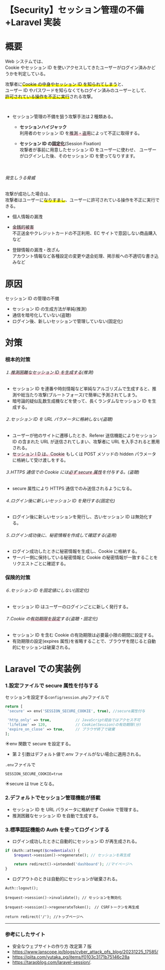 # 【Security】セッション管理の不備+Laravel 実装

# 概要

Web システムでは、  
Cookie やセッション ID を使いアクセスしてきたユーザーがログイン済みかどうかを判定している。

攻撃者に<span style="background: linear-gradient(transparent 60%, #ffff00 60%);">Cookie の中身やセッション ID を知られてしまう</span>と、  
ユーザー ID やパスワードを知らなくてもログイン済みのユーザーとして、  
<span style="background: linear-gradient(transparent 60%, #ffff00 60%);">許可されている操作を不正に実行</span>される攻撃。

<br>

- セッション管理の不備を狙う攻撃手法は２種類ある。

  - **セッションハイジャック**  
    利用者のセッション ID を<span style="background: linear-gradient(transparent 40%, #F9C1CF 100%);">推測・盗用</span>によって不正に取得する。

  - **セッション ID の<span style="background: linear-gradient(transparent 40%, #F9C1CF 100%);">固定化</span>**(Session Fixation)  
    攻撃者が事前に用意したセッション ID をユーザーに使わせ、 ユーザーがログインした後、そのセッション ID を使ってなりすます。

<br>

###### 発生しうる脅威

攻撃が成功した場合は、  
攻撃者はユーザーに<span style="background: linear-gradient(transparent 60%, #ffff00 60%);">なりすまし</span>、ユーザーに許可されている操作を不正に実行できる。

- 個人情報の漏洩

- <span style="background: linear-gradient(transparent 40%, #F9C1CF 100%);">金銭的被害</span>  
  不正送金やクレジットカードの不正利用、EC サイトで意図しない商品購入など
- 登録情報の漏洩・改ざん  
  アカウント情報など各種設定の変更や退会処理、掲示板への不適切な書き込みなど

# 原因

セッション ID の管理の不備

- セッション ID の生成方法が単純(推測)
- 通信を暗号化していない(盗聴)
- ログイン後、新しいセッションで管理していない(固定化)

# 対策

### 根本的対策

###### １.<span style="background: linear-gradient(transparent 40%, #F9C1CF 100%);">推測困難なセッション ID を生成する</span>(推測)

- セッション ID を連番や時刻情報など単純なアルゴリズムで生成すると、推測や総当たり攻撃(ブルートフォース)で簡単に予測されてしまう。
- 暗号論的疑似乱数生成機などを使って、長くランダムなセッション ID を生成する。

###### ２.セッション ID を URL パラメータに格納しない(盗聴)

- ユーザーが他のサイトに遷移したとき、Referer 送信機能によりセッション ID の含まれた URL が送信されてしまい、攻撃者に URL を入手されると悪用される。
- <span style="background: linear-gradient(transparent 40%, #F9C1CF 100%);">セッション I D は、Cookie</span> もしくは POST メソッドの hidden パラメータに格納して受け渡しをする。

###### ３.HTTPS 通信での Cookie には<span style="background: linear-gradient(transparent 40%, #F9C1CF 100%);">必ず secure 属性</span>を付与する。(盗聴)

- secure 属性により HTTPS 通信でのみ送信されるようになる。

###### ４.ログイン後に新しいセッション ID を発行する(固定化)

- ログイン後に新しいセッションを発行し、古いセッション ID は無効化する。

###### ５.ログイン成功後に、秘密情報を作成して確認する(盗用)

- ログイン成功したときに秘密情報を生成し、Cookie に格納する。
- サーバー側に保持している秘密情報と Cookie の秘密情報が一致することをリクエストごとに確認する。

### 保険的対策

###### ６.セッション ID を固定値にしない(固定化)

- セッション ID はユーザーのログインごとに新しく発行する。

###### ７.Cookie の<span style="background: linear-gradient(transparent 40%, #F9C1CF 100%);">有効期限を設定</span>する(盗聴・固定化)

- セッション ID を含む Cookie の有効期限は必要最小限の期間に設定する。
- 有効期限の設定(expires 属性)を省略することで、ブラウザを閉じると自動的にセッションは破棄される。

# Laravel での実装例

### 1.設定ファイルで secure 属性を付与する

セッションを設定する`config/session.php`ファイルで

```php
return [
 'secure' => env('SESSION_SECURE_COOKIE', true), //secure属性付与

 'http_only' => true,           // JavaScript経由ではアクセス不可
 'lifetime' => 120,             // Cookie(Session)の有効期限(分)
 'expire_on_close' => true,     // ブラウザ終了で破棄
];

```

☀︎env 関数で secure を設定する。

- 第 2 引数はデフォルト値で.env ファイルがない場合に適用される。

`.env`ファイルで

```
SESSION_SECURE_COOKIE=true
```

☀︎secure は true となる。

### 2.デフォルトでセッション管理機能が搭載

- セッション ID を URL パラメータに格納せず Cookie で管理する。
- 推測困難なセッション ID を自動で生成する。

### 3.標準認証機能の Auth を使ってログインする

- ログイン成功したときに自動的にセッション ID が再生成される。

```php
if (Auth::attempt($credentials)) {
    $request->session()->regenerate(); // セッションを再生成

    return redirect()->intended('dashboard'); //マイページへ
}
```

- ログアウトのときは自動的にセッションが破棄される。

```
Auth::logout();

$request->session()->invalidate(); // セッションを無効化

$request->session()->regenerateToken();　// CSRFトークンを再生成

return redirect('/'); //トップページへ
```

---

### 参考にしたサイト

- 安全なウェブサイトの作り方 改定第 7 版
- https://www.lanscope.jp/blogs/cyber_attack_pfs_blog/20231225_17585/
- https://qiita.com/yutaka_pg/items/f0103c3171b75146c28a
- https://taraoblog.com/laravel-session/.
